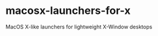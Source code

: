 macosx-launchers-for-x
======================

MacOS X-like launchers for lightweight X-Window desktops